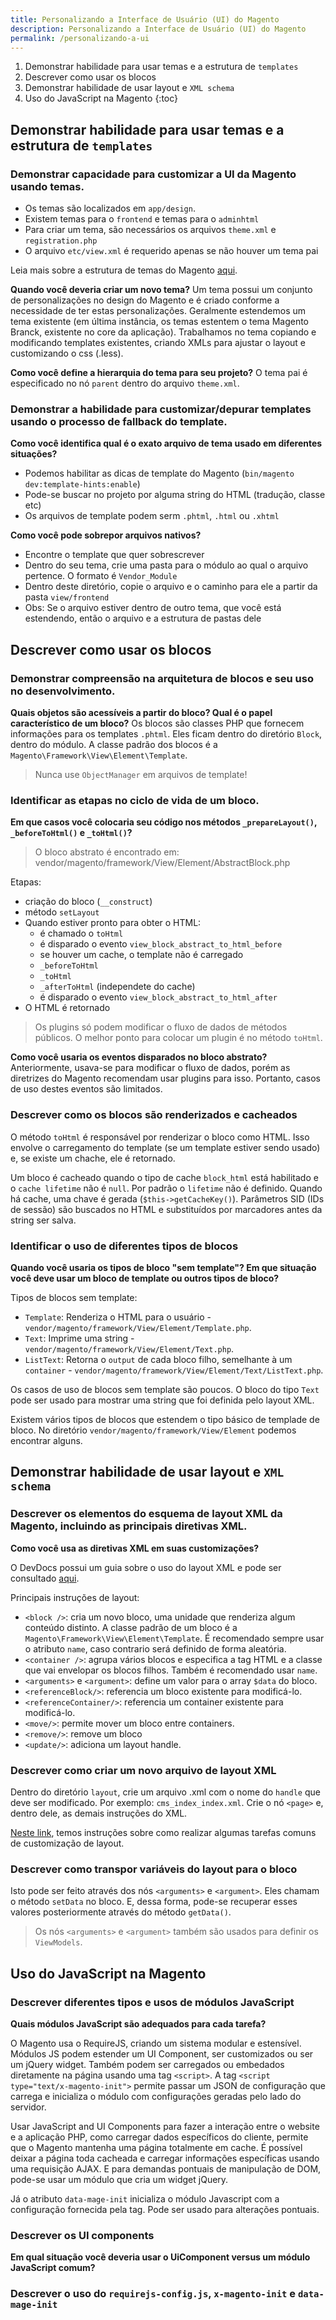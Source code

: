 ```yaml
---
title: Personalizando a Interface de Usuário (UI) do Magento
description: Personalizando a Interface de Usuário (UI) do Magento
permalink: /personalizando-a-ui
---
```


1. Demonstrar habilidade para usar temas e a estrutura de `templates`
2. Descrever como usar os blocos
3. Demonstrar habilidade de usar layout e `XML schema`
4. Uso do JavaScript na Magento
{:toc}

## Demonstrar habilidade para usar temas e a estrutura de `templates`

### Demonstrar capacidade para customizar a UI da Magento usando temas. 

- Os temas são localizados em `app/design`.
- Existem temas para o `frontend` e temas para o `adminhtml`
- Para criar um tema, são necessários os arquivos `theme.xml` e `registration.php`
- O arquivo `etc/view.xml` é requerido apenas se não houver um tema pai

Leia mais sobre a estrutura de temas do Magento [aqui](https://devdocs.magento.com/guides/v2.4/frontend-dev-guide/themes/theme-structure.html).

**Quando você deveria criar um novo tema?** 
Um tema possui um conjunto de personalizações no design do Magento e é criado conforme a necessidade de ter estas personalizações. Geralmente estendemos um tema existente (em última instância, os temas estentem o tema Magento Branck, existente no core da aplicação).
Trabalhamos no tema copiando e modificando templates existentes, criando XMLs para ajustar o layout e customizando o css (.less).

**Como você define a hierarquia do tema para seu projeto?**
O tema pai é especificado no nó `parent` dentro do arquivo `theme.xml`.


### Demonstrar a habilidade para customizar/depurar templates usando o processo de fallback do template. 

**Como você identifica qual é o exato arquivo de tema usado em diferentes situações?**
- Podemos habilitar as dicas de template do Magento (`bin/magento dev:template-hints:enable`)
- Pode-se buscar no projeto por alguma string do HTML (tradução, classe etc)
- Os arquivos de template podem serm `.phtml`, `.html` ou `.xhtml`

**Como você pode sobrepor arquivos nativos?**
- Encontre o template que quer sobrescrever
- Dentro do seu tema, crie uma pasta para o módulo ao qual o arquivo pertence. O formato é `Vendor_Module`
- Dentro deste diretório, copie o arquivo e o caminho para ele a partir da pasta `view/frontend`
- Obs: Se o arquivo estiver dentro de outro tema, que você está estendendo, então o arquivo e a estrutura de pastas dele


## Descrever como usar os blocos

### Demonstrar compreensão na arquitetura de blocos e seu uso no desenvolvimento.

**Quais objetos são acessíveis a partir do bloco? Qual é o papel característico de um bloco?**
Os blocos são classes PHP que fornecem informações para os templates `.phtml`. Eles ficam dentro do diretório `Block`, dentro do módulo.
A classe padrão dos blocos é a `Magento\Framework\View\Element\Template`.

> Nunca use `ObjectManager` em arquivos de template!


### Identificar as etapas no ciclo de vida de um bloco.

**Em que casos você colocaria seu código nos métodos `_prepareLayout()`, `_beforeToHtml()` e `_toHtml()`?**

> O bloco abstrato é encontrado em: vendor/magento/framework/View/Element/AbstractBlock.php

Etapas:
- criação do bloco (`__construct`)
- método `setLayout`
- Quando estiver pronto para obter o HTML:
  - é chamado o `toHtml`
  - é disparado o evento `view_block_abstract_to_html_before`
  - se houver um cache, o template não é carregado
  - `_beforeToHtml`
  - `_toHtml`
  - `_afterToHtml` (independete do cache)
  - é disparado o evento `view_block_abstract_to_html_after`
- O HTML é retornado

> Os plugins só podem modificar o fluxo de dados de métodos públicos. O melhor ponto para colocar um plugin é no método `toHtml`.

**Como você usaria os eventos disparados no bloco abstrato?**
Anteriormente, usava-se para modificar o fluxo de dados, porém as diretrizes do Magento recomendam usar plugins para isso.
Portanto, casos de uso destes eventos são limitados.

### Descrever como os blocos são renderizados e cacheados
O método `toHtml` é responsável por renderizar o bloco como HTML. 
Isso envolve o carregamento do template (se um template estiver sendo usado) e, se existe um chache, ele é retornado.

Um bloco é cacheado quando o tipo de cache `block_html` está habilitado e o `cache lifetime` não é `null`. Por padrão o `lifetime` não é definido.
Quando há cache, uma chave é gerada (`$this->getCacheKey()`). Parâmetros SID (IDs de sessão) são buscados no HTML e substituídos por marcadores antes da string ser salva.

### Identificar o uso de diferentes tipos de blocos
**Quando você usaria os tipos de bloco "sem template"? Em que situação você deve usar um bloco de template ou outros tipos de bloco?**

Tipos de blocos sem template:
- `Template`: Renderiza o HTML para o usuário - `vendor/magento/framework/View/Element/Template.php`.
- `Text`: Imprime uma string - `vendor/magento/framework/View/Element/Text.php`.
- `ListText`: Retorna o `output` de cada bloco filho, semelhante à um `container` - `vendor/magento/framework/View/Element/Text/ListText.php`.

Os casos de uso de blocos sem template são poucos. O bloco do tipo `Text` pode ser usado para mostrar uma string que foi definida pelo layout XML.

Existem vários tipos de blocos que estendem o tipo básico de templade de bloco. No diretório `vendor/magento/framework/View/Element` podemos encontrar alguns.

## Demonstrar habilidade de usar layout e `XML schema`

### Descrever os elementos do esquema de layout XML da Magento, incluindo as principais diretivas XML. 
**Como você usa as diretivas XML em suas customizações?**

O DevDocs possui um guia sobre o uso do layout XML e pode ser consultado [aqui](https://devdocs.magento.com/guides/v2.4/frontend-dev-guide/layouts/layout-overview.html).

Principais instruções de layout:
- `<block />`: cria um novo bloco, uma unidade que renderiza algum conteúdo distinto. A classe padrão de um bloco é a `Magento\Framework\View\Element\Template`. É recomendado sempre usar o atributo `name`, caso contrario será definido de forma aleatória.
- `<container />`: agrupa vários blocos e especifica a tag HTML e a classe que vai envelopar os blocos filhos. Também é recomendado usar `name`.
- `<arguments>` e `<argument>`: define um valor para o array `$data` do bloco.
- `<referenceBlock/>`: referencia um bloco existente para modificá-lo.
- `<referenceContainer/>`: referencia um container existente para modificá-lo.
- `<move/>`: permite mover um bloco entre containers.
- `<remove/>`: remove um bloco
- `<update/>`: adiciona um layout handle.


### Descrever como criar um novo arquivo de layout XML

Dentro do diretório `layout`, crie um arquivo .xml com o nome do `handle` que deve ser modificado. Por exemplo: `cms_index_index.xml`.
Crie o nó `<page>` e, dentro dele, as demais instruções do XML.

[Neste link](https://devdocs.magento.com/guides/v2.4/frontend-dev-guide/layouts/xml-manage.html), temos instruções sobre como realizar algumas tarefas comuns de customização de layout.

### Descrever como transpor variáveis do layout para o bloco

Isto pode ser feito através dos nós `<arguments>` e `<argument>`. Eles chamam o método `setData` no bloco.
E, dessa forma, pode-se recuperar esses valores posteriormente através do método `getData()`.

> Os nós `<arguments>` e `<argument>` também são usados para definir os `ViewModels`.

## Uso do JavaScript na Magento

### Descrever diferentes tipos e usos de módulos JavaScript
**Quais módulos JavaScript são adequados para cada tarefa?**

O Magento usa o RequireJS, criando um sistema modular e estensível.
Módulos JS podem estender um UI Component, ser customizados ou ser um jQuery widget. Também podem ser carregados ou embedados diretamente na página usando uma tag `<script>`. A tag `<script type="text/x-magento-init">` permite passar um JSON de configuração que carrega e inicializa o módulo com configurações geradas pelo lado do servidor.

Usar JavaScript and UI Components para fazer a interação entre o website e a aplicação PHP, como carregar dados específicos do cliente, permite que o Magento mantenha uma página totalmente em cache. É possível deixar a página toda cacheada e carregar informações específicas usando uma requisição AJAX.
E para demandas pontuais de manipulação de DOM, pode-se usar um módulo que cria um widget jQuery.

Já o atributo `data-mage-init` inicializa o módulo Javascript com a configuração fornecida pela tag. Pode ser usado para alterações pontuais.

### Descrever os UI components
**Em qual situação você deveria usar o UiComponent versus um módulo JavaScript comum?**

### Descrever o uso do `requirejs-config.js`, `x-magento-init` e `data-mage-init` 
